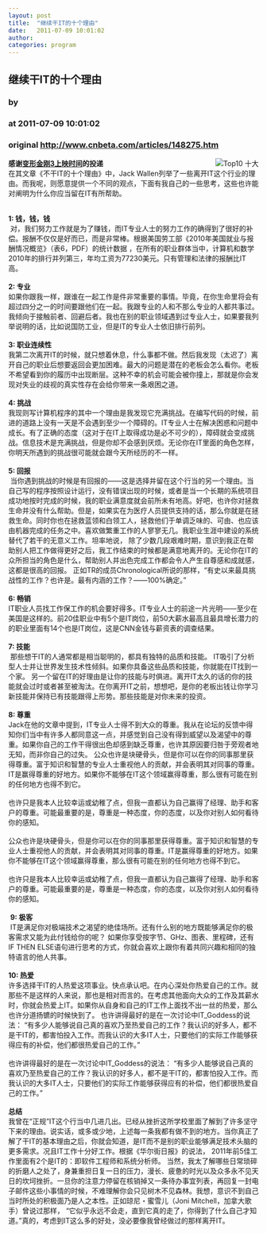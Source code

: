 ```yaml
---
layout: post
title:  "继续干IT的十个理由"
date:   2011-07-09 10:01:02
author: 
categories: program
---
```


## 继续干IT的十个理由
### by 
### at 2011-07-09 10:01:02
### original <http://www.cnbeta.com/articles/148275.htm>

<div><a rel="nofollow" href="http://www.cnbeta.com/topics/482.htm"><img src="http://img.cnbeta.com/topics/2011-4-20%2022-04-30.gif" alt="Top10 十大" name="sign" align="right"></a>
        <p><b>感谢<a rel="nofollow" href="http://www.bianxingjingang.info/post/59.html">变形金刚3上映时间</a>的投递</b><br>
在其文章《不干IT的十个理由》中，Jack Wallen列举了一些离开IT这个行业的理由。而我呢，则愿意提供一个不同的观点，下面有我自己的一些思考，这些也许能对阐明为什么你应当留在IT有所帮助。</p>
		<p><br>
<b>1: 钱，钱，钱</b> <br>
 对，我们努力工作就是为了赚钱，而IT专业人士的努力工作的确得到了很好的补偿。报酬不仅仅是好而已，而是非常棒。根据美国劳工部《2010年美国就业与报酬情况概览》（表6，PDF）的统计数据 ，在所有的职业群体当中，计算机和数学2010年的排行并列第三，年均工资为77230美元。只有管理和法律的报酬比IT高。 <br>
<br>
<b>2: 专业</b> <br>
如果你跟我一样，跟谁在一起工作是件非常重要的事情。毕竟，在你生命里将会有超过四分之一的时间要跟他们在一起。我跟专业的人和不那么专业的人都共事过。我倾向于接触前者、回避后者。我也在别的职业领域遇到过专业人士，如果要我列举说明的话，比如说国防工业，但是IT的专业人士依旧排行前列。 <br>
<br>
<b>3: 职业连续性</b> <br>
我第二次离开IT的时候，就只想着休息，什么事都不做。然后我发现（太迟了）离开自己的职业后想要返回会更加困难。最大的问题是潜在的老板会怎么看你。老板不希望看到你的履历中出现断层。这种不幸的机会可能会被你撞上，那就是你会发现对失业的歧视的真实性存在会给你带来一条艰困之道。 <br>
<br>
<b>4: 挑战</b> <br>
我现则写计算机程序的其中一个理由是我发现它充满挑战。在编写代码的时候，前进的道路上没有一天是不会遇到至少一个障碍的。IT专业人士在解决困惑和问题中成长。有了正确的态度（这对于在IT上取得成功是必不可少的），障碍就会变成挑战。信息技术是充满挑战，但是你却不会感到厌烦。无论你在IT里面的角色怎样，你明天所遇到的挑战很可能就会跟今天所经历的不一样。 <br>
<br>
<b>5: 回报</b> <br>
 当你遇到挑战的时候是有回报的――这是选择并留在这个行当的另一个理由。当自己写的程序按照设计运行，没有错误出现的时候，或者是当一个长期的系统项目成功地按时完成的时候，我的职业满意度就会前所未有地高。好吧，也许你对拯救生命并没有什么帮助。但是，如果实在为医疗人员提供支持的话，那么你就是在拯救生命。同时你也在拯救蓝领和白领工人，拯救他们于单调乏味的、可由、也应该由机器完成的任务之中。喜欢做繁重工作的人寥寥无几。我职业生涯中建设的系统替代了若干的无意义工作。坦率地说， 除了少数几段艰难时期，意识到我正在帮助别人把工作做得更好之后，我工作结束的时候都是满意地离开的。无论你在IT的众所担当的角色是什么，帮助别人并出色完成工作都会令人产生自尊感和成就感，这都是很高的回报。
正如TR的成员Chronological所说的那样，“有史以来最具挑战性的工作？也许是。最有内涵的工作？――100%确定。” 
 <br>
<br>
<b>6: 畅销</b> <br>
IT职业人员找工作保工作的机会要好得多。IT专业人士的前途一片光明――至少在美国是这样的。前20佳职业中有5个是IT岗位，前50大薪水最高且最具增长潜力的的职业里面有14个也是IT岗位，这是CNN金钱与薪资表的调查结果。<br>
<br>
<b>7: 技能</b><br>
 那些想干IT的人通常都是相当聪明的，都具有独特的品质和技能。 IT吸引了分析型人士并让世界发生技术性倾斜。如果你具备这些品质和技能，你就能在IT找到一个家。
另一个留在IT的好理由是让你的技能与时俱进。离开IT太久的话的你的技能就会过时或者甚至被淘汰。在你离开IT之前，想想吧，是你的老板出钱让你学习新技能并保持已有技能跟得上形势。那些技能是对你未来的投资。<br>
<b><br>
8: 尊重</b>  <br>
Jack在他的文章中提到，IT专业人士得不到大众的尊重。我从在论坛的反馈中得知你们当中有许多人都同意这一点，并感觉到自己没有得到威望以及渴望中的尊重。如果你自己的工作干得很出色却感到缺乏尊重，也许其原因要归咎于旁观者地无知，而非你自己的过失。
公众也许是块硬骨头，但是你可以在你的同事那里获得尊重。富于知识和智慧的专业人士重视他人的贡献，并会表明其对同事的尊重。IT是赢得尊重的好地方。如果你不能够在IT这个领域赢得尊重，那么很有可能在别的任何地方也得不到它。<br>
<br>
也许只是我本人比较幸运或幼稚了点，但我一直都认为自己赢得了经理、助手和客户的尊重。可能最重要的是，尊重是一种态度，你的态度，以及你对别人如何看待你的感知。 <br>
<br>
公众也许是块硬骨头，但是你可以在你的同事那里获得尊重。富于知识和智慧的专业人士重视他人的贡献，并会表明其对同事的尊重。IT是赢得尊重的好地方。如果你不能够在IT这个领域赢得尊重，那么很有可能在别的任何地方也得不到它。<br>
<br>
也许只是我本人比较幸运或幼稚了点，但我一直都认为自己赢得了经理、助手和客户的尊重。可能最重要的是，尊重是一种态度，你的态度，以及你对别人如何看待你的感知。<br>
<br>
 <b>9: 极客</b> <br>
 IT是满足你对极端技术之渴望的绝佳场所。还有什么别的地方既能够满足你的极客需求又能为此付钱给你的呢？ 如果你享受按字节、GHz、图表、里程碑，还有IF THEN ELSE语句进行思考的方式，你就会喜欢上跟你有着共同兴趣和相同的独特语言的他人共事。<br>
<br>
<b>10: 热爱</b>  <br>
许多选择干IT的人热爱这项事业。快点承认吧。在内心深处你热爱自己的工作。就那些不是这样的人来说，那也是相对而言的。在考虑其他面向大众的工作及其薪水时，你就会热爱上IT。如果你从自身和自己的IT工作上面找不出一丝的热爱，那么也许分道扬镳的时候快到了。
也许讲得最好的是在一次讨论中IT_Goddess的说法： “有多少人能够说自己真的喜欢乃至热爱自己的工作？我认识的好多人，都不是干IT的，都害怕投入工作。而我认识的大多IT人士，只要他们的实际工作能够获得应有的补偿，他们都很热爱自己的工作。”<br>
<br>
也许讲得最好的是在一次讨论中IT_Goddess的说法： “有多少人能够说自己真的喜欢乃至热爱自己的工作？我认识的好多人，都不是干IT的，都害怕投入工作。而我认识的大多IT人士，只要他们的实际工作能够获得应有的补偿，他们都很热爱自己的工作。”<b><br>
<br>
总结</b>  <br>
我曾在“正规”IT这个行当中几进几出。已经从挫折这所学校里面了解到了许多坚守下来的理由。说实话，或多或少地，上述每一条我都有做不到的地方。当你真正了解了干IT的基本理由之后，你就会知道，是IT而不是别的职业能够满足技术头脑的更多需求。况且IT工作十分好工作。根据《华尔街日报》的说法， 2011年前5佳工作里面有2个是IT的：即软件工程师和系统分析师。
当然，我太了解哪些日常琐碎的折磨人之处了，身兼重担日复一日的压力，漫长、疲惫的时光以及众多永不见天日的坎坷挫折。一旦你的注意力停留在核销掉又一条待办事宜列表，再回复一封电子邮件这些小事情的时候，不难理解你会只见树木不见森林。我想，意识不到自己当时所处的积极面乃是人之本性。正如琼尼・蜜雪儿（Joni Mitchell，加拿大歌手）曾说过那样， “它似乎永远不会走，直到它真的走了，你得到了什么自己才知道。”真的，考虑到IT这么多的好处，没必要像我曾经做过的那样离开IT。</p></div>